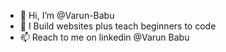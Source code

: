 - 👋 Hi, I’m @Varun-Babu
- 👀 I Build websites plus teach beginners to code
- 📫 Reach to me on linkedin @Varun Babu

<!---
Varun-Babu/Varun-Babu is a ✨ special ✨ repository because its `README.md` (this file) appears on your GitHub profile.
You can click the Preview link to take a look at your changes.
--->
